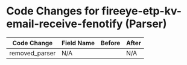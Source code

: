 # Code Changes for fireeye-etp-kv-email-receive-fenotify (Parser)

| Code Change | Field Name | Before | After |
|-------------|------------|--------|-------|
| removed_parser | N/A |  | N/A |